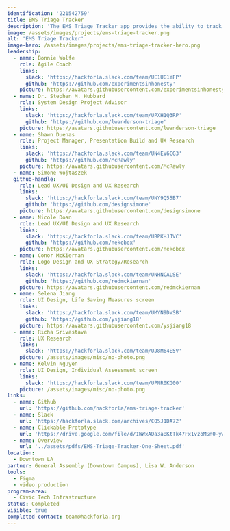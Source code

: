 ```yaml
---
identification: '221542759'
title: EMS Triage Tracker
description: 'The EMS Triage Tracker app provides the ability to track both primary and secondary triage during Mass Casualty Incidents, as well as provide incident command with tools to view and direct the operation of all personnel involved.'
image: /assets/images/projects/ems-triage-tracker.png
alt: 'EMS Triage Tracker'
image-hero: /assets/images/projects/ems-triage-tracker-hero.png
leadership:
  - name: Bonnie Wolfe
    role: Agile Coach
    links:
      slack: 'https://hackforla.slack.com/team/UE1UG1YFP'
      github: 'https://github.com/experimentsinhonesty'
    picture: https://avatars.githubusercontent.com/experimentsinhonesty
  - name: Dr. Stephen M. Hubbard
    role: System Design Project Advisor
    links:
      slack: 'https://hackforla.slack.com/team/UPXH1Q3RP'
      github: 'https://github.com/lwanderson-triage'
    picture: https://avatars.githubusercontent.com/lwanderson-triage
  - name: Shawn Duenas
    role: Project Manager, Presentation Build and UX Research
    links:
      slack: 'https://hackforla.slack.com/team/UN4EV6CG3'
      github: 'https://github.com/McRawly'
    picture: https://avatars.githubusercontent.com/McRawly
  - name: Simone Wojtaszek
  github-handle: 
    role: Lead UX/UI Design and UX Research
    links:
      slack: 'https://hackforla.slack.com/team/UNY9Q55B7'
      github: 'https://github.com/designsimone'
    picture: https://avatars.githubusercontent.com/designsimone
  - name: Nicole Doan
    role: Lead UX/UI Design and UX Research
    links:
      slack: 'https://hackforla.slack.com/team/UBPKHJJVC'
      github: 'https://github.com/nekobox'
    picture: https://avatars.githubusercontent.com/nekobox
  - name: Conor McKiernan
    role: Logo Design and UX Strategy/Research
    links:
      slack: 'https://hackforla.slack.com/team/UNHNCALSE'
      github: 'https://github.com/redmckiernan'
    picture: https://avatars.githubusercontent.com/redmckiernan
  - name: Selena Jiang
    role: UI Design, Life Saving Measures screen
    links:
      slack: 'https://hackforla.slack.com/team/UMYN9DVSB'
      github: 'https://github.com/ysjiang18'
    picture: https://avatars.githubusercontent.com/ysjiang18
  - name: Richa Srivastava
    role: UX Research
    links:
      slack: 'https://hackforla.slack.com/team/UJ8M64E5V'
    picture: /assets/images/misc/no-photo.png
  - name: Kelvin Nguyen
    role: UI Design, Individual Assessment screen
    links:
      slack: 'https://hackforla.slack.com/team/UPNR0KG00'
    picture: /assets/images/misc/no-photo.png
links:
  - name: Github
    url: 'https://github.com/hackforla/ems-triage-tracker'
  - name: Slack
    url: 'https://hackforla.slack.com/archives/CQ5J1DA72'
  - name: Clickable Prototype
    url: 'https://drive.google.com/file/d/1WWxADa3aBKtTk47Fx1vzoMSn0-yWKp3X/view?usp=sharing'
  - name: Overview
    url: '../assets/pdfs/EMS-Triage-Tracker-One-Sheet.pdf'
location:
  - Downtown LA
partner: General Assembly (Downtown Campus), Lisa W. Anderson
tools:
  - Figma
  - video production
program-area:
  - Civic Tech Infrastructure
status: Completed
visible: true
completed-contact: team@hackforla.org
---
```

